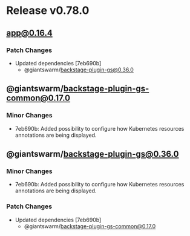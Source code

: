 # Release v0.78.0

## app@0.16.4

### Patch Changes

- Updated dependencies [7eb690b]
  - @giantswarm/backstage-plugin-gs@0.36.0

## @giantswarm/backstage-plugin-gs-common@0.17.0

### Minor Changes

- 7eb690b: Added possibility to configure how Kubernetes resources annotations are being displayed.

## @giantswarm/backstage-plugin-gs@0.36.0

### Minor Changes

- 7eb690b: Added possibility to configure how Kubernetes resources annotations are being displayed.

### Patch Changes

- Updated dependencies [7eb690b]
  - @giantswarm/backstage-plugin-gs-common@0.17.0
